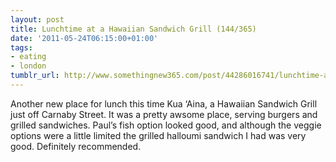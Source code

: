 ```yaml
---
layout: post
title: Lunchtime at a Hawaiian Sandwich Grill (144/365)
date: '2011-05-24T06:15:00+01:00'
tags:
- eating
- london
tumblr_url: http://www.somethingnew365.com/post/44286016741/lunchtime-at-a-hawaiian-sandwich-grill-144365
---
```

Another new place for lunch this time Kua ‘Aina, a Hawaiian Sandwich Grill just off Carnaby Street.
It was a pretty awsome place, serving burgers and grilled sandwiches. Paul’s fish option looked good, and although the veggie options were a little limited the grilled halloumi sandwich I had was very good. Definitely recommended.
